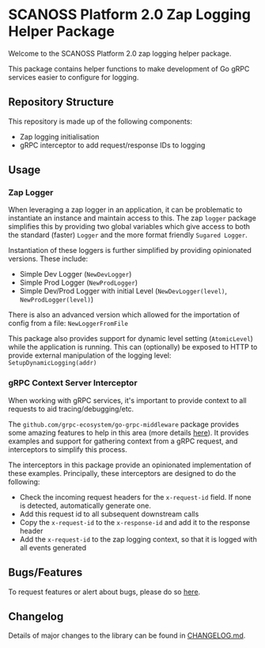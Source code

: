 # SCANOSS Platform 2.0 Zap Logging Helper Package
Welcome to the SCANOSS Platform 2.0 zap logging helper package.

This package contains helper functions to make development of Go gRPC services easier to configure for logging.

## Repository Structure
This repository is made up of the following components:
* Zap logging initialisation
* gRPC interceptor to add request/response IDs to logging

## Usage

### Zap Logger
When leveraging a zap logger in an application, it can be problematic to instantiate an instance and maintain access to this.
The zap `logger` package simplifies this by providing two global variables which give access to both the standard (faster) `Logger` and the more format friendly `Sugared Logger`.

Instantiation of these loggers is further simplified by providing opinionated versions. These include:
* Simple Dev Logger (`NewDevLogger`)
* Simple Prod Logger (`NewProdLogger`)
* Simple Dev/Prod Logger with initial Level (`NewDevLogger(level)`, `NewProdLogger(level)`)

There is also an advanced version which allowed for the importation of config from a file: `NewLoggerFromFile`

This package also provides support for dynamic level setting (`AtomicLevel`) while the application is running.
This can (optionally) be exposed to HTTP to provide external manipulation of the logging level: `SetupDynamicLogging(addr)`

### gRPC Context Server Interceptor
When working with gRPC services, it's important to provide context to all requests to aid tracing/debugging/etc.

The `github.com/grpc-ecosystem/go-grpc-middleware` package provides some amazing features to help in this area (more details [here](https://github.com/grpc-ecosystem/go-grpc-middleware)).
It provides examples and support for gathering context from a gRPC request, and interceptors to simplify this process.

The interceptors in this package provide an opinionated implementation of these examples.
Principally, these interceptors are designed to do the following:
* Check the incoming request headers for the `x-request-id` field. If none is detected, automatically generate one.
* Add this request id to all subsequent downstream calls
* Copy the `x-request-id` to the `x-response-id` and add it to the response header
* Add the `x-request-id` to the zap logging context, so that it is logged with all events generated

## Bugs/Features
To request features or alert about bugs, please do so [here](https://github.com/scanoss/zap-logging-helper/issues).

## Changelog
Details of major changes to the library can be found in [CHANGELOG.md](CHANGELOG.md).
